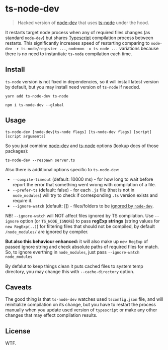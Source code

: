 # ts-node-dev 

> Hacked version of [node-dev](https://github.com/fgnass/node-dev) that uses [ts-node](https://github.com/TypeStrong/ts-node) under the hood. 

It restarts target node process when any of required files changes (as standard `node-dev`) but shares [Typescript](https://github.com/Microsoft/TypeScript/) compilation process between restarts. This significantly increases speed of restarting comparing to `node-dev -r ts-node/register ...`, `nodemon -x ts-node ...` variations because there is no need to instantiate `ts-node` compilation each time.

## Install

`ts-node` version is not fixed in dependencies, so it will install latest version by default, but you may install need version of `ts-node` if needed.

```
yarn add ts-node-dev ts-node
```

```
npm i ts-node-dev --global
```

## Usage

```
ts-node-dev [node-dev|ts-node flags] [ts-node-dev flags] [script] [script arguments]
```

So you just combine [node-dev](https://github.com/fgnass/node-dev) and [ts-node](https://github.com/TypeStrong/ts-node) options (lookup docs of those packages):
```
ts-node-dev --respawn server.ts
```

Also there is additional options specific to `ts-node-dev`:

- `--compile-timeout` (default: 10000 ms) - for how long to wait before report the error that something went wrong with compilation of a file.
- `--prefer-ts` (default: false) - for each `.js` file (that is not in `node_modules`) will try to check if corresponding `.ts` version exists and require it.
- `--ignore-watch` (default: []) - files/folders to be [ignored by `node-dev`](https://github.com/fgnass/node-dev#ignore-paths). 

NB! `--ignore-watch` will NOT affect files ignored by TS compilation. Use `--ignore` option (or `TS_NODE_IGNORE`) to pass **regExp strings** (string values for `new RegExp(..)`) for filtering files that should not be compiled, by default `/node_modules/` are ignored by compiler.

**But also this behaviour enhanced:** it will also make up `new RegExp` of passed ignore string and check absolute paths of required files for match. 
So, to ignore everthing in `node_modules`, just pass `--ignore-watch node_modules`


By defalut to keep things clean it puts cached files to system temp directory, you may change this with `--cache-directory` option.


## Caveats

The good thing is that `ts-node-dev` watches used `tsconfig.json` file, and will reinitialize compilation on its change, but you have to restart the process manually when you update used version of `typescript` or make any other changes that may effect compilation results.

## License

WTF.

